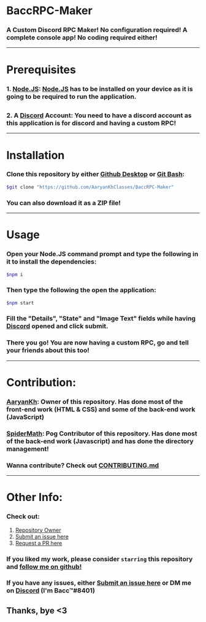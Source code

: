 # BaccRPC-Maker
### A Custom Discord RPC Maker! No configuration required! A complete console app! No coding required either!
---
# Prerequisites
### 1. [Node.JS](https://nodejs.org): [Node.JS] has to be installed on your device as it is going to be required to run the application.
##
### 2. A [Discord](https://discord.com) Account: You need to have a discord account as this application is for discord and having a custom RPC!
---
# Installation
### Clone this repository by either [Github Desktop](http://desktop.github.com) or [Git Bash](https://git-scm.com/):
```sh
$git clone "https://github.com/AaryanKhClasses/BaccRPC-Maker"
```
### You can also download it as a ZIP file!
---
# Usage
### Open your Node.JS command prompt and type the following in it to install the dependencies:
```sh
$npm i
```
### Then type the following the open the application:
```sh
$npm start
```
### Fill the "Details", "State" and "Image Text" fields while having [Discord](https://discord.com) opened and click submit.
### There you go! You are now having a custom RPC, go and tell your friends about this too!
---
# Contribution:
### [AaryanKh](https://github.com/AaryanKh): Owner of this repository. Has done most of the front-end work (HTML & CSS) and some of the back-end work (JavaScript)
### [SpiderMath](https://github.com/SpiderMath): Pog Contributor of this repository. Has done most of the back-end work (Javascript) and has done the directory management!<br>
### Wanna contribute? Check out [CONTRIBUTING.md](./CONTRIBUTING.md)
---
# Other Info:
### Check out:
1. [Repository Owner](https://github.com/AaryanKhClasses)
3. [Submit an issue here](https://github.com/AaryanKhClasses/BaccRPC-Maker/issues)
4. [Request a PR here](https://github.com/AaryanKhClasses/BaccRPC-Maker/pulls)

### If you liked my work, please consider `starring` this repository and [follow me on github!](https://github.com/AaryanKhClasses)
### If you have any issues, either [Submit an issue here](https://github.com/AaryanKhClasses/BaccRPC-Maker/issues) or DM me on [Discord](https://discord.com) (I'm Bacc™#8401)
Thanks, bye <3
---
[Node.JS]:https://nodejs.org
[Github Desktop]:https://desktop.github.com
[Git Bash]:https://git-scm.com
[Discord]:https://discord.com
[SpiderMath]:https://github.com/SpiderMath
[Repository Owner]:https://github.com/AaryanKhClasses
[Submit an issue here]:https://github.com/AaryanKhClasses/BaccRPC-Maker/issues
[Request a PR here]:https://github.com/AaryanKhClasses/BaccRPC-Maker/pulls
[follow me on github!]:https://github.com/AaryanKhClasses
[AaryanKh]:https://github.com/AaryanKhClasses
[CONTRIBUTING.md]:https://github.com/AaryanKhClasses/BaccRPC-Maker/tree/main/CONTRIBUTING.md
